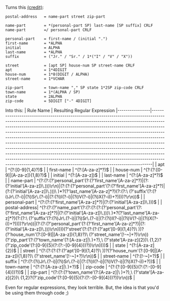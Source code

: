 Turns this [(credit)](https://en.wikipedia.org/wiki/Augmented_Backus–Naur_form):
```
postal-address   = name-part street zip-part

name-part        = *(personal-part SP) last-name [SP suffix] CRLF
name-part        =/ personal-part CRLF

personal-part    = first-name / (initial ".")
first-name       = *ALPHA
initial          = ALPHA
last-name        = *ALPHA
suffix           = ("Jr." / "Sr." / 1*("I" / "V" / "X"))

street           = [apt SP] house-num SP street-name CRLF
apt              = 1*4DIGIT
house-num        = 1*8(DIGIT / ALPHA)
street-name      = 1*VCHAR

zip-part         = town-name "," SP state 1*2SP zip-code CRLF
town-name        = 1*(ALPHA / SP)
state            = 2ALPHA
zip-code         = 5DIGIT ["-" 4DIGIT]
```

Into this:
| Rule Name      | Resulting Regular Expression
|----------------|------------------------------------------------------------------------------------------------------------------------------------------------------------------------------------------------------------------------------------------------------------------------------------------------------------------------------------------------------------------------------------------------------------------------------------------------------------------------------------------------------------------------------------------------------------------------------------------------------------------------------------------------------------------------------------------------------------------------------------------------------------------------------------------------------------|
| apt            | ^\(?:\[0\-9\]\{1,4\}?\)$                                                                                                                                                                                                                                                                                                                                                                                                                                                                                                                                                                                                                                                                                                                                                                                   |
| first\-name    | ^\(?:\[A\-za\-z\]\*?\)$                                                                                                                                                                                                                                                                                                                                                                                                                                                                                                                                                                                                                                                                                                                                                                                    |
| house\-num     | ^\(?:\(?:\[0\-9\]\|\[A\-za\-z\]\)\{1,8\}?\)$                                                                                                                                                                                                                                                                                                                                                                                                                                                                                                                                                                                                                                                                                                                                                               |
| initial        | ^\(?:\[A\-za\-z\]\)$                                                                                                                                                                                                                                                                                                                                                                                                                                                                                                                                                                                                                                                                                                                                                                                       |
| last\-name     | ^\(?:\[A\-za\-z\]\*?\)$                                                                                                                                                                                                                                                                                                                                                                                                                                                                                                                                                                                                                                                                                                                                                                                    |
| name\-part     | ^\(?:\(?:\(?'personal\_part'\(?:\(?'first\_name'\[A\-za\-z\]\*?\)\|\(?:\(?'initial'\[A\-za\-z\]\)\\\.\)\)\)\\r\\n\)\|\(?:\(?:\(?'personal\_part'\(?:\(?'first\_name'\[A\-za\-z\]\*?\)\|\(?:\(?'initial'\[A\-za\-z\]\)\\\.\)\)\)\\ \)\*?\(?'last\_name'\[A\-za\-z\]\*?\)\(?:\(?:\\ \(?'suffix'\(?:\(?i\)Jr\\\.\(?\-i\)\|\(?i\)Sr\\\.\(?\-i\)\|\(?:\(?i\)I\(?\-i\)\|\(?i\)V\(?\-i\)\|\(?i\)X\(?\-i\)\)\+?\)\)\)\)?\\r\\n\)\)$                                                                                                                                                                                                                                                                                                                                                                                |
| personal\-part | ^\(?:\(?:\(?'first\_name'\[A\-za\-z\]\*?\)\|\(?:\(?'initial'\[A\-za\-z\]\)\\\.\)\)\)$                                                                                                                                                                                                                                                                                                                                                                                                                                                                                                                                                                                                                                                                                                                      |
| postal\-address| ^\(?:\(?:\(?'name\_part'\(?:\(?:\(?:\(?:\(?'personal\_part'\(?:\(?'first\_name'\[A\-za\-z\]\*?\)\|\(?:\(?'initial'\[A\-za\-z\]\)\\\.\)\)\)\\ \)\*?\(?'last\_name'\[A\-za\-z\]\*?\)\(?:\(?:\\ \(?'suffix'\(?:\(?i\)Jr\\\.\(?\-i\)\|\(?i\)Sr\\\.\(?\-i\)\|\(?:\(?i\)I\(?\-i\)\|\(?i\)V\(?\-i\)\|\(?i\)X\(?\-i\)\)\+?\)\)\)\)?\\r\\n\)\)\|\(?:\(?:\(?'personal\_part'\(?:\(?'first\_name'\[A\-za\-z\]\*?\)\|\(?:\(?'initial'\[A\-za\-z\]\)\\\.\)\)\)\\r\\n\)\)\)\)\(?'street'\(?:\(?:\(?:\(?'apt'\[0\-9\]\{1,4\}?\)\\ \)\)?\(?'house\_num'\(?:\[0\-9\]\|\[A\-za\-z\]\)\{1,8\}?\)\\ \(?'street\_name'\[\!\-~\]\+?\)\\r\\n\)\)\(?'zip\_part'\(?:\(?'town\_name'\(?:[A\-za\-z\]\|\\ \)\+?\),\\ \(?'state'\[A-za-z\]\{2\}\)\\ \{1,2\}?\(?'zip\_code'\(?:\[0-9\]\{5\}\(?:\(?:-\[0-9\]\{4\}\)\)?\)\)\\r\\n\)\)\)\)$ |
| state          | ^\(?:\[A\-za\-z\]\{2\}\)$                                                                                                                                                                                                                                                                                                                                                                                                                                                                                                                                                                                                                                                                                                                                                                                  |
| street         | ^\(?:\(?:\(?:\(?:\(?'apt'\[0\-9\]\{1,4\}?\)\\ \)\)?\(?'house\_num'\(?:\[0\-9\]\|\[A\-za\-z\]\)\{1,8\}?\)\\ \(?'street\_name'\[\!\-~\]\+?\)\\r\\n\)\)$                                                                                                                                                                                                                                                                                                                                                                                                                                                                                                                                                                                                                                                      |
| street\-name   | ^\(?:\[\!\-~\]\+?\)$                                                                                                                                                                                                                                                                                                                                                                                                                                                                                                                                                                                                                                                                                                                                                                                       |
| suffix         | ^\(?:\(?:\(?i\)Jr\\\.\(?\-i\)\|\(?i\)Sr\\\.\(?\-i\)\|\(?:\(?i\)I\(?\-i\)\|\(?i\)V\(?\-i\)\|\(?i\)X\(?\-i\)\)\+?\)\)$                                                                                                                                                                                                                                                                                                                                                                                                                                                                                                                                                                                                                                                                                       |
| town\-name     | ^\(?:\(?:\[A\-za\-z\]\|\\ \)\+?\)$                                                                                                                                                                                                                                                                                                                                                                                                                                                                                                                                                                                                                                                                                                                                                                         |
| zip\-code      | ^\(?:\(?:\[0\-9\]\{5\}\(?:\(?:\-\[0\-9\]\{4\}\)\)?\)\)$                                                                                                                                                                                                                                                                                                                                                                                                                                                                                                                                                                                                                                                                                                                                                    |
| zip\-part      | ^\(?:\(?:\(?'town\_name'\(?:\[A\-za\-z\]\|\\ \)\+?\),\\ \(?'state'\[A\-za\-z\]\{2\}\)\\ \{1,2\}?\(?'zip\_code'\(?:\[0\-9\]\{5\}\(?:\(?:\-\[0\-9\]\{4\}\)\)?\)\)\\r\\n\)\)$                                                                                                                                                                                                                                                                                                                                                                                                                                                                                                                                                                                                                                 |

Even for regular expressions, they look terrible. But, the idea is that you'd be using them through code ;)